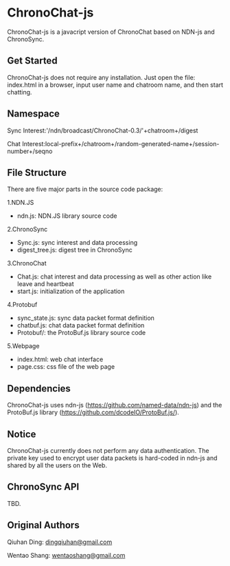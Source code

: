 ChronoChat-js
=============

ChronoChat-js is a javacript version of ChronoChat based on NDN-js and ChronoSync.

Get Started
-----------

ChronoChat-js does not require any installation. Just open the file: index.html in a browser, input user name and chatroom name, and then start chatting.


Namespace
---------
Sync Interest:'/ndn/broadcast/ChronoChat-0.3/'+chatroom+/digest

Chat Interest:local-prefix+/chatroom+/random-generated-name+/session-number+/seqno


File Structure
--------------

There are five major parts in the source code package:

1.NDN.JS

* ndn.js: NDN.JS library source code

2.ChronoSync

* Sync.js: sync interest and data processing
* digest_tree.js: digest tree in ChronoSync

3.ChronoChat

* Chat.js: chat interest and data processing as well as other action like leave and heartbeat
* start.js: initialization of the application

4.Protobuf

* sync_state.js: sync data packet format definition
* chatbuf.js: chat data packet format definition
* Protobuf/: the ProtoBuf.js library source code 

5.Webpage

* index.html: web chat interface
* page.css: css file of the web page


Dependencies
------------

ChronoChat-js uses ndn-js (https://github.com/named-data/ndn-js) and the ProtoBuf.js library (https://github.com/dcodeIO/ProtoBuf.js/).

Notice
------

ChronoChat-js currently does not perform any data authentication. The private key used to encrypt user data packets is hard-coded in ndn-js and shared by all the users on the Web.


ChronoSync API
--------------

TBD.

Original Authors
----------------

Qiuhan Ding: dingqiuhan@gmail.com

Wentao Shang: wentaoshang@gmail.com
